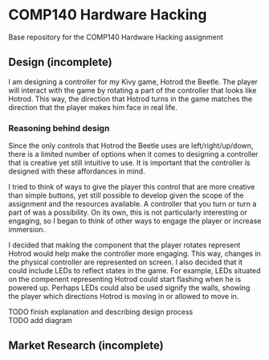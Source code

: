 # COMP140 Hardware Hacking
Base repository for the COMP140 Hardware Hacking assignment

## Design (incomplete)
I am designing a controller for my Kivy game, Hotrod the Beetle. The player will interact with the game by rotating a part of the controller that looks like Hotrod. This way, the direction that Hotrod turns in the game matches the direction that the player makes him face in real life.


### Reasoning behind design
Since the only controls that Hotrod the Beetle uses are left/right/up/down, there is a limited number of options when it comes to designing a controller that is creative yet still intuitive to use. It is important that the controller is designed with these affordances in mind.

I tried to think of ways to give the player this control that are more creative than simple buttons, yet still possible to develop given the scope of the assignment and the resources available. A controller that you turn or turn a part of was a possibility. On its own, this is not particularly interesting or engaging, so I began to think of other ways to engage the player or increase immersion.

I decided that making the component that the player rotates represent Hotrod would help make the controller more engaging. This way, changes in the physical controller are represented on screen.
I also decided that it could include LEDs to reflect states in the game. For example, LEDs situated on the compenent representing Hotrod could start flashing when he is powered up. Perhaps LEDs could also be used signify the walls, showing the player which directions Hotrod is moving in or allowed to move in.

TODO finish explanation and describing design process  
TODO add diagram



## Market Research (incomplete)

